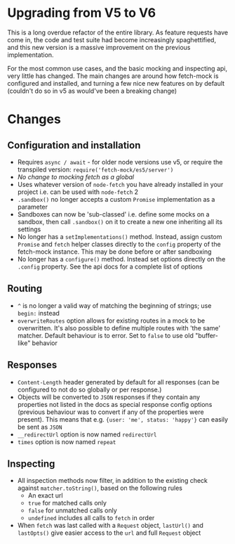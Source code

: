 # Upgrading from V5 to V6

This is a long overdue refactor of the entire library. As feature requests have come in, the code and test suite had become increasingly spaghettified, and this new version is a massive improvement on the previous implementation.

For the most common use cases, and the basic mocking and inspecting api, very little has changed. The main changes are around how fetch-mock is configured and installed, and turning a few nice new features on by default (couldn't do so in v5 as would've been a breaking change)

# Changes

## Configuration and installation
- Requires `async / await` - for older node versions use v5, or require the transpiled version: `require('fetch-mock/es5/server')`
- *No change to mocking fetch as a global*
- Uses whatever version of `node-fetch` you have already installed in your project i.e. can be used with `node-fetch` 2
- `.sandbox()` no longer accepts a custom `Promise` implementation as a parameter
- Sandboxes can now be 'sub-classed' i.e. define some mocks on a sandbox, then call `.sandbox()` on it to create a new one inheriting all its settings
- No longer has a `setImplementations()` method. Instead, assign custom `Promise` and `fetch` helper classes  directly to the `config` property of the fetch-mock instance. This may be done before or after sandboxing
- No longer has a `configure()` method. Instead set options directly on the `.config` property. See the api docs for a complete list of options

## Routing
- `^` is no longer a valid way of matching the beginning of strings; use `begin:` instead
- `overwriteRoutes` option allows for existing routes in a mock to be overwritten. It's also possible to define multiple routes with 'the same' matcher. Default behaviour is to error. Set to `false` to use old "buffer-like" behavior

## Responses
- `Content-Length` header generated by default for all responses (can be configured to not do so globally or per response.)
- Objects will be converted to `JSON` responses if they contain any properties not listed in the docs as special response config options (previous behaviour was to convert if any of the properties were present). This means that e.g. `{user: 'me', status: 'happy'}` can easily be sent as `JSON`
- `__redirectUrl` option is now named `redirectUrl`
- `times` option is now named `repeat`

## Inspecting
- All inspection methods now filter, in addition to the existing check against `matcher.toString()`, based on the following rules
    + An exact url
    + `true` for matched calls only
    + `false` for unmatched calls only
    + `undefined` includes all calls to `fetch` in order
- When `fetch` was last called with a `Request` object, `lastUrl()` and `lastOpts()` give easier access to the `url` and full `Request` object
